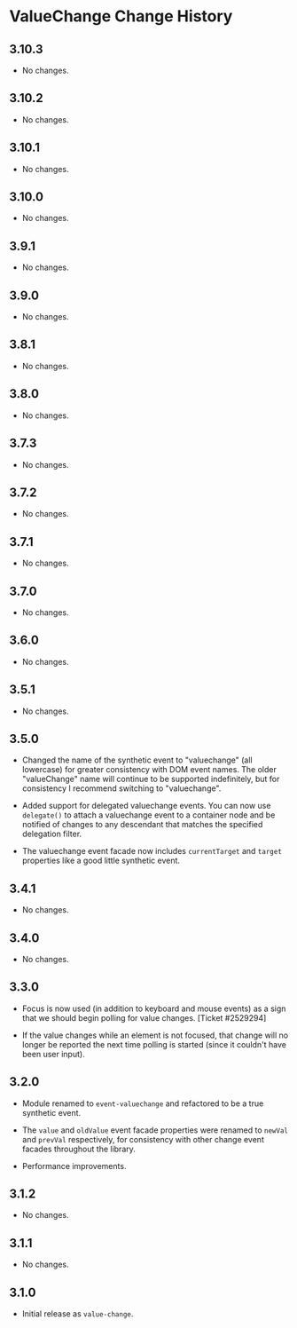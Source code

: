 ValueChange Change History
==========================

3.10.3
------

* No changes.

3.10.2
------

* No changes.

3.10.1
------

* No changes.

3.10.0
------

* No changes.

3.9.1
-----

* No changes.

3.9.0
-----
* No changes.

3.8.1
-----

* No changes.

3.8.0
-----

  * No changes.

3.7.3
-----

* No changes.

3.7.2
-----

* No changes.

3.7.1
-----

* No changes.

3.7.0
-----

* No changes.

3.6.0
-----

* No changes.

3.5.1
-----

* No changes.

3.5.0
-----

* Changed the name of the synthetic event to "valuechange" (all lowercase) for
  greater consistency with DOM event names. The older "valueChange" name will
  continue to be supported indefinitely, but for consistency I recommend
  switching to "valuechange".

* Added support for delegated valuechange events. You can now use `delegate()`
  to attach a valuechange event to a container node and be notified of changes
  to any descendant that matches the specified delegation filter.

* The valuechange event facade now includes `currentTarget` and `target`
  properties like a good little synthetic event.


3.4.1
-----

* No changes.


3.4.0
-----

* No changes.


3.3.0
-----

* Focus is now used (in addition to keyboard and mouse events) as a sign that
  we should begin polling for value changes. [Ticket #2529294]

* If the value changes while an element is not focused, that change will no
  longer be reported the next time polling is started (since it couldn't have
  been user input).


3.2.0
-----

* Module renamed to `event-valuechange` and refactored to be a true synthetic
  event.

* The `value` and `oldValue` event facade properties were renamed to `newVal`
  and `prevVal` respectively, for consistency with other change event facades
  throughout the library.

* Performance improvements.


3.1.2
-----

* No changes.


3.1.1
-----

* No changes.


3.1.0
-----

* Initial release as `value-change`.
